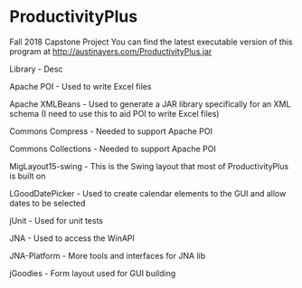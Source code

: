 # ProductivityPlus
Fall 2018 Capstone Project
You can find the latest executable version of this program at http://austinayers.com/ProductivityPlus.jar

Library - Desc

Apache POI - Used to write Excel files

Apache XMLBeans - Used to generate a JAR library specifically for an XML schema (I need to use this to aid POI to write Excel files)

Commons Compress - Needed to support Apache POI

Commons Collections - Needed to support Apache POI

MigLayout15-swing - This is the Swing layout that most of ProductivityPlus is built on

LGoodDatePicker - Used to create calendar elements to the GUI and allow dates to be selected

jUnit - Used for unit tests

JNA - Used to access the WinAPI

JNA-Platform - More tools and interfaces for JNA lib

jGoodies - Form layout used for GUI building

